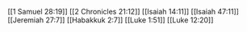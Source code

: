 [[1 Samuel 28:19]]
[[2 Chronicles 21:12]]
[[Isaiah 14:11]]
[[Isaiah 47:11]]
[[Jeremiah 27:7]]
[[Habakkuk 2:7]]
[[Luke 1:51]]
[[Luke 12:20]]
